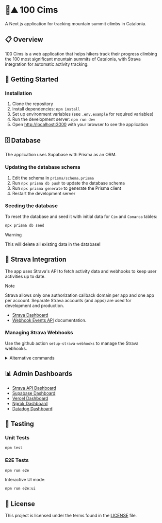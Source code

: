# 💯⛰️ 100 Cims

A Next.js application for tracking mountain summit climbs in Catalonia.

## 📋 Overview

100 Cims is a web application that helps hikers track their progress climbing the 100 most significant mountain summits of Catalonia, with Strava integration for automatic activity tracking.

## 🚀 Getting Started

### Installation

1. Clone the repository
2. Install dependencies: `npm install`
3. Set up environment variables (see `.env.example` for required variables)
4. Run the development server: `npm run dev`
5. Open [http://localhost:3000](http://localhost:3000) with your browser to see the application

## 🗄️ Database

The application uses Supabase with Prisma as an ORM.

### Updating the database schema

1. Edit the schema in `prisma/schema.prisma`
2. Run `npx prisma db push` to update the database schema
3. Run `npx prisma generate` to generate the Prisma client
4. Restart the development server

### Seeding the database

To reset the database and seed it with initial data for `Cim` and `Comarca` tables:

```bash
npx prisma db seed
```

> [!WARNING]
> This will delete all existing data in the database!

## 🔄 Strava Integration

The app uses Strava's API to fetch activity data and webhooks to keep user activities up to date.

> [!NOTE]
> Strava allows only one authorization callback domain per app and one app per account. Separate Strava accounts (and apps) are used for development and production.

- [Strava Dashboard](https://www.strava.com/settings/api)
- [Webhook Events API](https://developers.strava.com/docs/webhooks/) documentation.

### Managing Strava Webhooks

Use the github action `setup-strava-webhooks` to manage the Strava webhooks.

<details>
<summary>Alternative commands</summary>

#### View subscription

```bash
curl -sS -G https://www.strava.com/api/v3/push_subscriptions \
    -d client_id=${STRAVA_CLIENT_ID} \
    -d client_secret=${STRAVA_CLIENT_SECRET} | jq '.[] | .id'
```

#### Create subscription (local development)

```bash
curl -sS http://127.0.0.1:4040/api/tunnels \
| jq -r '.tunnels[0].public_url' \
| xargs -I {} \
curl -X POST https://www.strava.com/api/v3/push_subscriptions \
    -F client_id=${STRAVA_CLIENT_ID} \
    -F client_secret=${STRAVA_CLIENT_SECRET} \
    -F verify_token=${STRAVA_VERIFY_TOKEN} \
    -F callback_url={}/api/strava/webhook
```

#### Create subscription (production)

```bash
curl -X POST https://www.strava.com/api/v3/push_subscriptions \
    -F client_id=${STRAVA_CLIENT_ID} \
    -F client_secret=${STRAVA_CLIENT_SECRET} \
    -F verify_token=${STRAVA_VERIFY_TOKEN} \
    -F callback_url=https://100-cims.vercel.app/api/strava/webhook
```

#### Delete subscription

```bash
curl -sS -G https://www.strava.com/api/v3/push_subscriptions \
    -d client_id=${STRAVA_CLIENT_ID} \
    -d client_secret=${STRAVA_CLIENT_SECRET} \
| jq '.[] | .id' \
| xargs -I {} \
curl -X DELETE \
    "https://www.strava.com/api/v3/push_subscriptions/{}?client_id=${STRAVA_CLIENT_ID}&client_secret=${STRAVA_CLIENT_SECRET}"
```

</details>

## 📊 Admin Dashboards

- [Strava API Dashboard](https://www.strava.com/settings/api)
- [Supabase Dashboard](https://supabase.com/dashboard/projects)
- [Vercel Dashboard](https://vercel.com/thomas-lebeau/100-cims)
- [Ngrok Dashboard](https://dashboard.ngrok.com/tunnels/agents)
- [Datadog Dashboard](https://app.datadoghq.eu/rum/performance-monitoring)

## 🧪 Testing

### Unit Tests

```bash
npm test
```

### E2E Tests

```bash
npm run e2e
```

Interactive UI mode:

```bash
npm run e2e:ui
```

## 📄 License

This project is licensed under the terms found in the [LICENSE](LICENSE) file.
